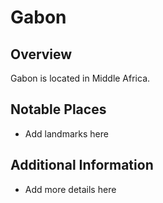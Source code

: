 # Gabon
## Overview
Gabon is located in Middle Africa.

## Notable Places
- Add landmarks here

## Additional Information
- Add more details here
